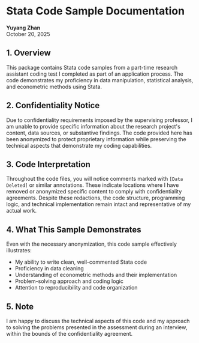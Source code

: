 # Stata Code Sample Documentation

**Yuyang Zhan**  
October 20, 2025

## 1. Overview

This package contains Stata code samples from a part-time research assistant coding test I completed as part of an application process. The code demonstrates my proficiency in data manipulation, statistical analysis, and econometric methods using Stata.

## 2. Confidentiality Notice

Due to confidentiality requirements imposed by the supervising professor, I am unable to provide specific information about the research project's content, data sources, or substantive findings. The code provided here has been anonymized to protect proprietary information while preserving the technical aspects that demonstrate my coding capabilities.

## 3. Code Interpretation

Throughout the code files, you will notice comments marked with `[Data Deleted]` or similar annotations. These indicate locations where I have removed or anonymized specific content to comply with confidentiality agreements. Despite these redactions, the code structure, programming logic, and technical implementation remain intact and representative of my actual work.

## 4. What This Sample Demonstrates

Even with the necessary anonymization, this code sample effectively illustrates:

- My ability to write clean, well-commented Stata code
- Proficiency in data cleaning
- Understanding of econometric methods and their implementation
- Problem-solving approach and coding logic
- Attention to reproducibility and code organization

## 5. Note

I am happy to discuss the technical aspects of this code and my approach to solving the problems presented in the assessment during an interview, within the bounds of the confidentiality agreement.
